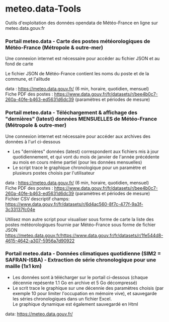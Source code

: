 # meteo.data-Tools
Outils d'exploitation des données opendata de Météo-France en ligne sur meteo.data.gouv.fr

### Portail meteo.data - Carte des postes météorologiques de Météo-France (Métropole & outre-mer)
Une connexion internet est nécessaire pour accéder au fichier JSON et au fond de carte

Le fichier JSON de Météo-France contient les noms du poste et de la commune, et l'alitude<br>

data : https://meteo.data.gouv.fr/ (6 min, horaire, quotidien, mensuel)<br>
Fiche PDF des postes : https://www.data.gouv.fr/fr/datasets/r/bee4b0c7-260a-40fe-b463-ed5631d6dc39 (paramètres et périodes de mesure)

### Portail meteo.data - Téléchargement & affichage des "dernières" (latest) données MENSUELLES de Météo-France (Métropole & outre-mer)
Une connexion internet est nécessaire pour accéder aux archives des données à l'url ci-dessous

- Les "dernières" données (latest) correspondent aux fichiers mis à jour quotidiennement, et qui vont du mois de janvier de l'année précédente au mois en cours même partiel (pour les données mensuelles)
- Le script trace le graphique chronologique pour un paramètre et plusieurs postes choisis par l'utilisateur

data : https://meteo.data.gouv.fr/ (6 min, horaire, quotidien, mensuel)<br>
Fiche PDF des postes : https://www.data.gouv.fr/fr/datasets/r/bee4b0c7-260a-40fe-b463-ed5631d6dc39 (paramètres et périodes de mesure)<br>
Fichier CSV descriptif champs: https://www.data.gouv.fr/fr/datasets/r/6d4ac560-8f7c-477f-9a3f-3c33137fc04e

Utilisez mon autre script pour visualiser sous forme de carte la liste des postes météorologiques fournie par Météo-France sous forme de fichier JSON https://meteo.data.gouv.fr/https://www.data.gouv.fr/fr/datasets/r/1fe544d8-4615-4642-a307-5956a7d90922

### Portail meteo.data - Données climatiques quotidienne (SIM2 = SAFRAN-ISBA) - Extraction de série chronologique pour une maille (1x1 km)

- Les données sont à télécharger sur le portail ci-dessous (chaque décennie repésente 1.1 Go en archive et 5 Go décompressé)<br>
- Le scrit trace le graphique sur une décennie des paramètres choisis (par exemple 10 pour limiter l'occupation en mémoire vive), et sauvegarde les séries chronologiques dans un fichier Excel.<br>
Le graphique dynamique est également sauvegardé en Html

data: https://meteo.data.gouv.fr/<br>
